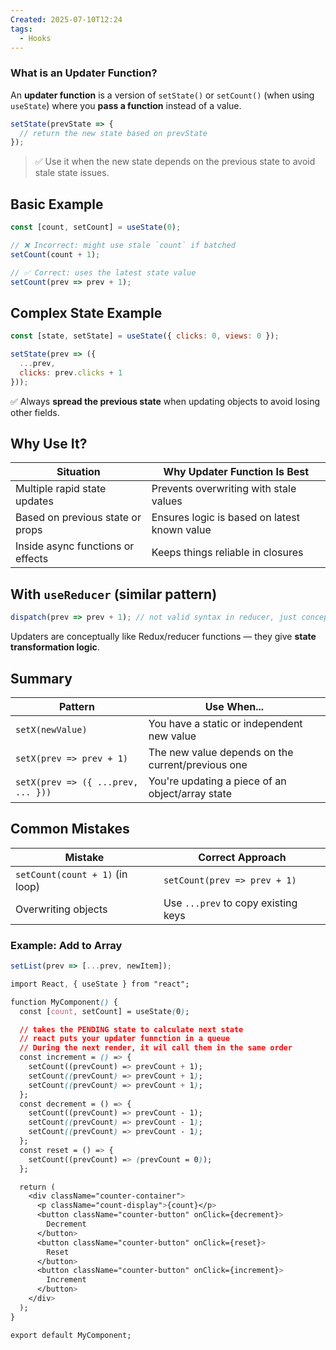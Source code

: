 ```yaml
---
Created: 2025-07-10T12:24
tags:
  - Hooks
---
```

### What is an Updater Function?

An **updater function** is a version of `setState()` or `setCount()` (when using `useState`) where you **pass a function** instead of a value.

```JavaScript
setState(prevState => {
  // return the new state based on prevState
});
```

> ✅ Use it when the new state depends on the previous state to avoid stale state issues.

  

## Basic Example

```JavaScript
const [count, setCount] = useState(0);

// ❌ Incorrect: might use stale `count` if batched
setCount(count + 1);

// ✅ Correct: uses the latest state value
setCount(prev => prev + 1);
```

  

## Complex State Example

```JavaScript
const [state, setState] = useState({ clicks: 0, views: 0 });

setState(prev => ({
  ...prev,
  clicks: prev.clicks + 1
}));
```

✅ Always **spread the previous state** when updating objects to avoid losing other fields.

  

## Why Use It?

|Situation|Why Updater Function Is Best|
|---|---|
|Multiple rapid state updates|Prevents overwriting with stale values|
|Based on previous state or props|Ensures logic is based on latest known value|
|Inside async functions or effects|Keeps things reliable in closures|

  

## With `useReducer` (similar pattern)

```JavaScript
dispatch(prev => prev + 1); // not valid syntax in reducer, just conceptually similar
```

Updaters are conceptually like Redux/reducer functions — they give **state transformation logic**.

  

## Summary

|Pattern|Use When...|
|---|---|
|`setX(newValue)`|You have a static or independent new value|
|`setX(prev => prev + 1)`|The new value depends on the current/previous one|
|`setX(prev => ({ ...prev, ... }))`|You're updating a piece of an object/array state|

  

## Common Mistakes

|Mistake|Correct Approach|
|---|---|
|`setCount(count + 1)` (in loop)|`setCount(prev => prev + 1)`|
|Overwriting objects|Use `...prev` to copy existing keys|

  

### Example: Add to Array

```JavaScript
setList(prev => [...prev, newItem]);
```

  

  

```CSS
import React, { useState } from "react";

function MyComponent() {
  const [count, setCount] = useState(0);

  // takes the PENDING state to calculate next state
  // react puts your updater funnction in a queue
  // During the next render, it wil call them in the same order
  const increment = () => {
    setCount((prevCount) => prevCount + 1);
    setCount((prevCount) => prevCount + 1);
    setCount((prevCount) => prevCount + 1);
  };
  const decrement = () => {
    setCount((prevCount) => prevCount - 1);
    setCount((prevCount) => prevCount - 1);
    setCount((prevCount) => prevCount - 1);
  };
  const reset = () => {
    setCount((prevCount) => (prevCount = 0));
  };

  return (
    <div className="counter-container">
      <p className="count-display">{count}</p>
      <button className="counter-button" onClick={decrement}>
        Decrement
      </button>
      <button className="counter-button" onClick={reset}>
        Reset
      </button>
      <button className="counter-button" onClick={increment}>
        Increment
      </button>
    </div>
  );
}

export default MyComponent;
```